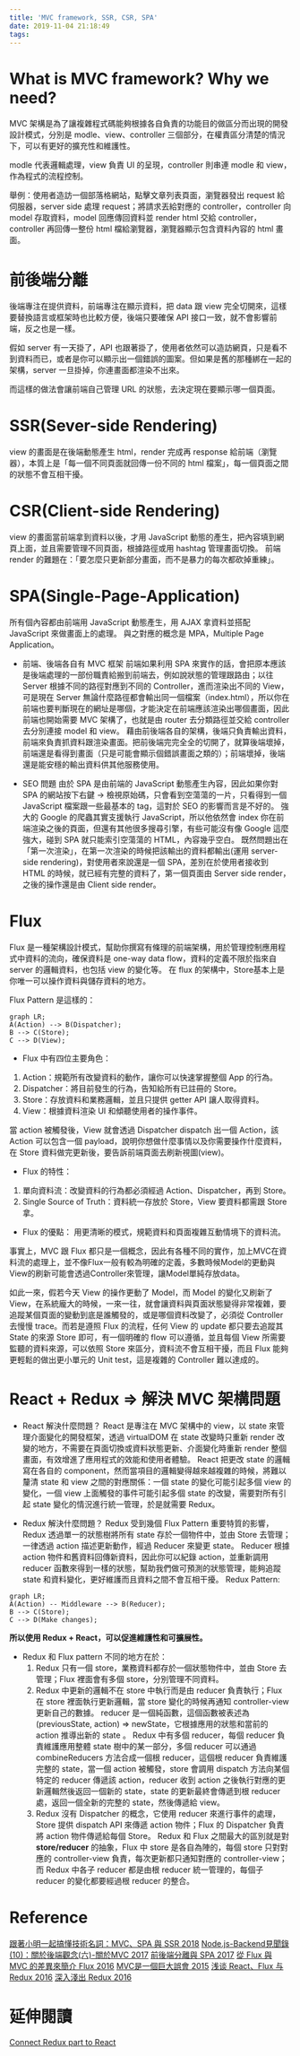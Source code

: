 ```yaml
---
title: 'MVC framework, SSR, CSR, SPA'
date: 2019-11-04 21:18:49
tags:
---
```


# What is MVC framework? Why we need?

MVC 架構是為了讓複雜程式碼能夠根據各自負責的功能目的做區分而出現的開發設計模式，分別是 modle、view、controller 三個部分，在權責區分清楚的情況下，可以有更好的擴充性和維護性。

modle 代表邏輯處理，view 負責 UI 的呈現，controller 則串連 modle 和 view，作為程式的流程控制。

舉例：使用者造訪一個部落格網站，點擊文章列表頁面，瀏覽器發出 request 給伺服器，server side 處理 request；將請求丟給對應的 controller，controller 向 model 存取資料，model 回應傳回資料並 render html 交給 controller，controller 再回傳一整份 html 檔給瀏覽器，瀏覽器顯示包含資料內容的 html 畫面。

# 前後端分離

後端專注在提供資料，前端專注在顯示資料，把 data 跟 view 完全切開來，這樣要替換語言或框架時也比較方便，後端只要確保 API 接口一致，就不會影響前端，反之也是一樣。

假如 server 有一天掛了，API 也跟著掛了，使用者依然可以造訪網頁，只是看不到資料而已，或者是你可以顯示出一個錯誤的圖案。但如果是舊的那種綁在一起的架構，server 一旦掛掉，你連畫面都渲染不出來。

而這樣的做法會讓前端自己管理 URL 的狀態，去決定現在要顯示哪一個頁面。

# SSR(Sever-side Rendering)

view 的畫面是在後端動態產生 html，render 完成再 response 給前端（瀏覽器），本質上是「每一個不同頁面就回傳一份不同的 html 檔案」，每一個頁面之間的狀態不會互相干擾。

# CSR(Client-side Rendering)

view 的畫面當前端拿到資料以後，才用 JavaScript 動態的產生，把內容填到網頁上面，並且需要管理不同頁面，根據路徑或用 hashtag 管理畫面切換。
前端 render 的難題在：「要怎麼只更新部分畫面，而不是暴力的每次都砍掉重練」。

# SPA(Single-Page-Application)

所有個內容都由前端用 JavaScript 動態產生，用 AJAX 拿資料並搭配 JavaScript 來做畫面上的處理。
與之對應的概念是 MPA，Multiple Page Application。

- 前端、後端各自有 MVC 框架
前端如果利用 SPA 來實作的話，會把原本應該是後端處理的一部份職責給搬到前端去，例如說狀態的管理跟路由；以往 Server 根據不同的路徑對應到不同的 Controller，進而渲染出不同的 View，可是現在 Server 無論什麼路徑都會輸出同一個檔案（index.html），所以你在前端也要判斷現在的網址是哪個，才能決定在前端應該渲染出哪個畫面，因此前端也開始需要 MVC 架構了，也就是由 router 去分類路徑並交給 controller 去分別連接 model 和 view。
藉由前後端各自的架構，後端只負責輸出資料，前端來負責抓資料跟渲染畫面。把前後端完完全全的切開了，就算後端壞掉，前端還是看得到畫面（只是可能會顯示個錯誤畫面之類的）；前端壞掉，後端還是能安穩的輸出資料供其他服務使用。

- SEO 問題
由於 SPA 是由前端的 JavaScript 動態產生內容，因此如果你對 SPA 的網站按下右鍵 -> 檢視原始碼，只會看到空蕩蕩的一片，只看得到一個 JavaScript 檔案跟一些最基本的 tag，這對於 SEO 的影響而言是不好的。
強大的 Google 的爬蟲其實支援執行 JavaScript，所以他依然會 index 你在前端渲染之後的頁面，但還有其他很多搜尋引擎，有些可能沒有像 Google 這麼強大，碰到 SPA 就只能索引空蕩蕩的 HTML，內容幾乎空白。
既然問題出在「第一次渲染」，在第一次渲染的時候把該輸出的資料都輸出(運用 server-side rendering)，對使用者來說還是一個 SPA，差別在於使用者接收到 HTML 的時候，就已經有完整的資料了，第一個頁面由 Server side render，之後的操作還是由 Client side render。

# Flux 

Flux 是一種架構設計模式，幫助你撰寫有條理的前端架構，用於管理控制應用程式中資料的流向，確保資料是 one-way data flow，資料的定義不限於指來自 server 的邏輯資料，也包括 view 的變化等。 在 flux 的架構中，Store基本上是你唯一可以操作資料與儲存資料的地方。

Flux Pattern 是這樣的：
```mermaid
graph LR;
A(Action) --> B(Dispatcher);
B --> C(Store);
C --> D(View);
```

- Flux 中有四位主要角色：

1. Action：規範所有改變資料的動作，讓你可以快速掌握整個 App 的行為。
2. Dispatcher：將目前發生的行為，告知給所有已註冊的 Store。
3. Store：存放資料和業務邏輯，並且只提供 getter API 讓人取得資料。
4. View：根據資料渲染 UI 和傾聽使用者的操作事件。

當 action 被觸發後，View 就會透過 Dispatcher dispatch 出一個 Action，該 Action 可以包含一個 payload，說明你想做什麼事情以及你需要操作什麼資料，在 Store 資料做完更新後，要告訴前端頁面去刷新視圖(view)。

- Flux 的特性：
1. 單向資料流：改變資料的行為都必須經過 Action、Dispatcher，再到 Store。
2. Single Source of Truth：資料統一存放於 Store，View 要資料都需跟 Store 拿。

- Flux 的優點：
用更清晰的模式，規範資料和頁面複雜互動情境下的資料流。

事實上，MVC 跟 Flux 都只是一個概念，因此有各種不同的實作，加上MVC在資料流的處理上，並不像Flux一般有較為明確的定義，多數時候Model的更動與View的刷新可能會透過Controller來管理，讓Model單純存放data。

如此一來，假若今天 View 的操作更動了 Model，而 Model 的變化又刷新了 View，在系統龐大的時候，一來一往，就會讓資料與頁面狀態變得非常複雜，要追蹤某個頁面的變動到底是誰觸發的，或是哪個資料改變了，必須從 Controller 去慢慢 trace。而若是遵照 Flux 的流程，任何 View 的 update 都只要去追蹤其 State 的來源 Store 即可，有一個明確的 flow 可以遵循，並且每個 View 所需要監聽的資料來源，可以依照 Store 來區分，資料流不會互相干擾，而且 Flux 能夠更輕鬆的做出更小單元的 Unit test，這是複雜的 Controller 難以達成的。

# React + Redux => 解決 MVC 架構問題

- React 解決什麼問題？
React 是專注在 MVC 架構中的 view，以 state 來管理介面變化的開發框架，透過 virtualDOM 在 state 改變時只重新 render 改變的地方，不需要在頁面切換或資料狀態更新、介面變化時重新 render 整個畫面，有效增進了應用程式的效能和使用者體驗。
React 把更改 state 的邏輯寫在各自的 component，然而當項目的邏輯變得越來越複雜的時候，將難以釐清 state 和 view 之間的對應關係：一個 state 的變化可能引起多個 view 的變化，一個 view 上面觸發的事件可能引起多個 state 的改變，需要對所有引起 state 變化的情況進行統一管理，於是就需要 Redux。

- Redux 解決什麼問題？
Redux 受到幾個 Flux Pattern 重要特質的影響，Redux 透過單一的狀態樹將所有 state 存於一個物件中，並由 Store 去管理；一律透過 action 描述更新動作，經過 Reducer 來變更 state。
Reducer 根據 action 物件和舊資料回傳新資料，因此你可以紀錄 action，並重新調用 reducer 函數來得到一樣的狀態，幫助我們做可預測的狀態管理，能夠追蹤 state 和資料變化，更好維護而且資料之間不會互相干擾。
Redux Pattern:
```mermaid
graph LR;
A(Action) -- Middleware --> B(Reducer);
B --> C(Store);
C --> D(Make changes);
```
**所以使用 Redux + React，可以促進維護性和可擴展性。**

- Redux 和 Flux pattern 不同的地方在於： 
  1. Redux 只有一個 store，業務資料都存於一個狀態物件中，並由 Store 去管理；Flux 裡面會有多個 store，分別管理不同資料。
  2. Redux 中更新的邏輯不在 store 中執行而是由 reducer 負責執行；Flux 在 store 裡面執行更新邏輯，當 store 變化的時候再通知 controller-view 更新自己的數據。
  reducer 是一個純函數，這個函數被表述為(previousState, action) => newState，它根據應用的狀態和當前的 action 推導出新的 state 。 Redux 中有多個 reducer，每個 reducer 負責維護應用整體 state 樹中的某一部分，多個 reducer 可以通過 combineReducers 方法合成一個根 reducer，這個根 reducer 負責維護完整的 state，當一個 action 被觸發，store 會調用 dispatch 方法向某個特定的 reducer 傳遞該 action，reducer 收到 action 之後執行對應的更新邏輯然後返回一個新的 state，state 的更新最終會傳遞到根 reducer 處，返回一個全新的完整的 state，然後傳遞給 view。
  3. Redux 沒有 Dispatcher 的概念，它使用 reducer 來進行事件的處理，Store 提供 dispatch API 來傳遞 action 物件；Flux 的 Dispatcher 負責將 action 物件傳遞給每個 Store。
  Redux 和 Flux 之間最大的區別就是對 **store/reducer** 的抽象，Flux 中 store 是各自為陣的，每個 store 只對對應的 controller-view 負責，每次更新都只通知對應的 controller-view；而 Redux 中各子 reducer 都是由根 reducer 統一管理的，每個子 reducer 的變化都要經過根 reducer 的整合。

# Reference 

[跟著小明一起搞懂技術名詞：MVC、SPA 與 SSR 2018](https://medium.com/@hulitw/introduction-mvc-spa-and-ssr-545c941669e9)
[Node.js-Backend見聞錄(10)：關於後端觀念(六)-關於MVC 2017](https://ithelp.ithome.com.tw/articles/10194968)
[前後端分離與 SPA 2017](https://blog.techbridge.cc/2017/09/16/frontend-backend-mvc/)
[從 Flux 與 MVC 的差異來簡介 Flux 2016](https://blog.techbridge.cc/2016/04/29/introduce-flux-from-flux-and-mvc/)
[MVC是一個巨大誤會 2015](http://blog.turn.tw/?p=1539)
[浅谈 React、Flux 与 Redux 2016](https://imweb.io/topic/57711e37f0a5487b05f325b5)
[深入淺出 Redux 2016](https://medium.com/4cats-io/%E6%B7%B1%E5%85%A5%E6%B7%BA%E5%87%BA-redux-7b08403c4957)

# 延伸閱讀

[Connect Redux part to React](https://chinyun.github.io/myblog/2019/11/05/Redux-connect-Redux-part-to-React/)
